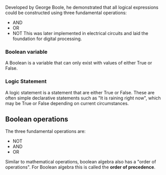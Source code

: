

Developed by George Boole, he demonstrated that all logical expressions could be constructed using three fundamental operations:
- AND
- OR
- NOT
This was later implemented in electrical circuits and laid the foundation for digital processing.


### Boolean variable 
A Boolean is a variable that can only exist with values of either True or False.


### Logic Statement
A logic statement is a statement that are either True or False.
These are often simple declarative statements such as "It is raining right now", which may be True or False depending on current circumstances.


## Boolean operations
The three fundamental operations are:
- NOT
- AND
- OR

Similar to mathematical operations, boolean algebra also has a "order of operations".
For Boolean algebra this is called the **order of precedence**.
